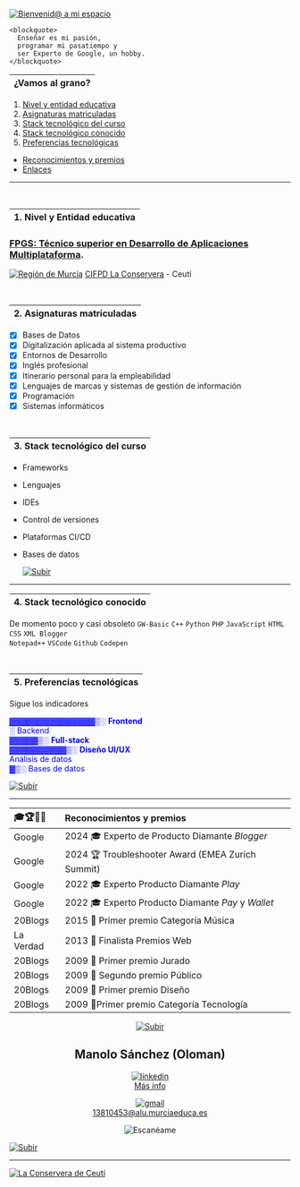 <a name="inicio"></a>

[![Bienvenid@ a mi espacio](https://github.com/user-attachments/assets/860669c2-47f5-422f-805a-204c66ccf359)](https://github.com/Oloman-B "Bienvenid@ a mi espacio")

```
<blockquote>
  Enseñar es mi pasión,
  programar mi pasatiempo y
  ser Experto de Google, un hobby.  
</blockquote>  	
```

|¿Vamos al grano?|
|---|
1. [Nivel y entidad educativa](#item1 "Qué y dónde estudio")
2. [Asignaturas matriculadas](#item2 "Lo que me he propuesto aprender este año")
3. [Stack tecnológico del curso](#item3 "Los palabros que vamos a ver")
4. [Stack tecnológico conocido](#item4 "Algunas cosas que ya me suenan")
5. [Preferencias tecnológicas](#item5 "Lo que me gustaría")
- [Reconocimientos y premios](#item6 "Distintiones que molan")
- [Enlaces](#item7 "Miscelánea")
 
---

<br/>
<a name="item1"></a>

|1. Nivel y Entidad educativa|
|---|

### [FPGS: Técnico superior en Desarrollo de Aplicaciones Multiplataforma](https://llegarasalto.com/guiafp/ciclos/IFC-322.html "Más info sobre el grado").
[![Región de Murcia](https://github.com/user-attachments/assets/e7bd4935-fdce-454a-8005-4a5da633adad)](https://www.todofp.es/dam/jcr:0582c0c4-f15d-4e65-ac37-7d77591ee921/murdesarrollo-aplicacioens-multiplataforma-pdf.pdf "Currículo R.Murcia") 
[CIFPD La Conservera](https://sites.google.com/view/fplaconservera/la-conservera "Visitar web") - Ceutí  

<br/>
<a name="item2"></a>

|2. Asignaturas matriculadas|
|---|

- [x] Bases de Datos
- [x] Digitalización aplicada al sistema productivo
- [x] Entornos de Desarrollo
- [x] Inglés profesional
- [x] Itinerario personal para la empleabilidad
- [x] Lenguajes de marcas y sistemas de gestión de información
- [x] Programación
- [x] Sistemas informáticos

<br/>
<a name="item3"></a>

|3. Stack tecnológico del curso|
|---|

- Frameworks  
- Lenguajes  
- IDEs  
- Control de versiones  
- Plataformas CI/CD  
- Bases de datos  

  [![Subir](https://github.com/user-attachments/assets/61f446bb-42ff-4e95-94c7-125624c62e03)](#inicio "Subir")

---

<a name="item4"></a>

|4. Stack tecnológico conocido|
|---|

De momento poco y casi obsoleto
`GW-Basic` `C++` `Python` `PHP` `JavaScript` `HTML` `CSS` `XML Blogger`  
`Notepad++` `VSCode` `Github` `Codepen`

<br/>
<a name="item5"></a>

|5. Preferencias tecnológicas|
|---|

Sigue los indicadores
<font color="blue">

▓▓▓▓▓▓▓▓▓▓▓▓▓▓▓▒░ **Frontend**  
░ Backend  
▓▓▓▓▓▒░ **Full-stack**  
▓▓▓▓▓▓▓▓▓▓▒░ **Diseño UI/UX**  
Análisis de datos  
▓▒░ Bases de datos  

</font>
  
   [![Subir](https://github.com/user-attachments/assets/61f446bb-42ff-4e95-94c7-125624c62e03)](#inicio "Subir")

--- 

<a name="item6"></a>
<div align="center">
  
|🎓🏆🥇🏅 |Reconocimientos y premios|
|:---|:---|
|Google|2024 🎓 Experto de Producto Diamante _Blogger_|
|Google|2024 🏆 Troubleshooter Award (EMEA Zurich Summit)|
|Google|2022 🎓 Experto Producto Diamante _Play_|
|Google|2022 🎓 Experto Producto Diamante _Pay_ y _Wallet_|
|20Blogs|2015 🥇 Primer premio Categoría Música|
|La Verdad|2013 🏅 Finalista Premios Web|
|20Blogs|2009 🥇 Primer premio Jurado|
|20Blogs|2009 🥈 Segundo premio Público|
|20Blogs|2009 🥇 Primer premio Diseño|
|20Blogs|2009 🥇Primer premio Categoría Tecnología|

<a name="item7"></a>

  [![Subir](https://github.com/user-attachments/assets/61f446bb-42ff-4e95-94c7-125624c62e03)](#inicio "Subir")

## Manolo Sánchez (Oloman) 

[![linkedin](https://github.com/user-attachments/assets/2255f0b8-37e4-4b70-a95a-b9d416a32c97)](https://www.linkedin.com/in/oloman/ "Perfil Linkedin")   
[Más info](https://www.linkedin.com/in/oloman/ "Perfil Linkedin")

[![gmail](https://github.com/user-attachments/assets/95c9361d-c732-4148-a21a-6c1ea41d771f)](mailto:13810453@alu.murciaeduca.es "Contacta")  
[13810453@alu.murciaeduca.es](mailto:13810453@alu.murciaeduca.es "Contacta")

![Escanéame](https://github.com/user-attachments/assets/088a55d9-5d38-4d20-b5d6-496188c749ab "Escanéame")

</div>

  [![Subir](https://github.com/user-attachments/assets/61f446bb-42ff-4e95-94c7-125624c62e03)](#inicio "Subir")

--- 

[![La Conservera de Ceutí](https://github.com/user-attachments/assets/a6fd9ae5-b54e-48e8-9620-7fed221cd7dc)](https://sites.google.com/view/fplaconservera "Visitar Web") 


